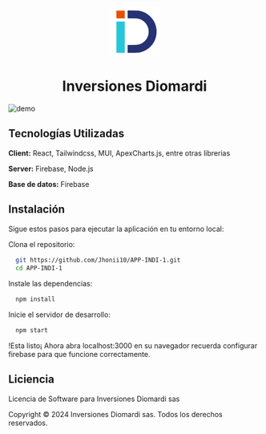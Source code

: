 <p align="center">
  <img alt="Logo" src="./public/assets/logoInd.svg" width="100" />
</p>

<h1 align="center">
   Inversiones Diomardi
</h1>

![demo](https://jhoniipia.vercel.app/assets/images/featured/inversionesdiomardi.png)

## Tecnologías Utilizadas

**Client:** React, Tailwindcss, MUI, ApexCharts.js, entre otras librerias

**Server:** Firebase, Node.js

**Base de datos:** Firebase

## Instalación

Sigue estos pasos para ejecutar la aplicación en tu entorno local:

Clona el repositorio:

```bash
  git https://github.com/Jhonii10/APP-INDI-1.git
  cd APP-INDI-1
```

Instale las dependencias:

```bash
  npm install
```

Inicie el servidor de desarrollo:

```bash
  npm start
```

!Esta listo¡ Ahora abra localhost:3000 en su navegador recuerda configurar firebase
para que funcione correctamente.

## Liciencia

Licencia de Software para Inversiones Diomardi sas

Copyright © 2024 Inversiones Diomardi sas. Todos los derechos reservados.
